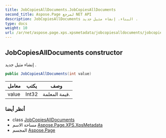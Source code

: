 ```yaml
---
title: JobCopiesAllDocuments.JobCopiesAllDocuments
second_title: Aspose.Page لمرجع NET API
description: JobCopiesAllDocuments البناء. إنشاء مثيل جديد .
type: docs
weight: 10
url: /ar/net/aspose.page.xps.xpsmetadata/jobcopiesalldocuments/jobcopiesalldocuments/
---
```

## JobCopiesAllDocuments constructor

إنشاء مثيل جديد .

```csharp
public JobCopiesAllDocuments(int value)
```

| معامل | يكتب | وصف |
| --- | --- | --- |
| value | Int32 | قيمة المعلمة. |

### أنظر أيضا

* class [JobCopiesAllDocuments](../)
* مساحة الاسم [Aspose.Page.XPS.XpsMetadata](../../jobcopiesalldocuments/)
* المجسم [Aspose.Page](../../../)


